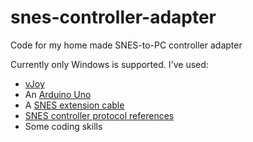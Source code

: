 snes-controller-adapter
=======================

Code for my home made SNES-to-PC controller adapter

Currently only Windows is supported. I've used:

* [vJoy](http://vjoystick.sourceforge.net)
* An [Arduino Uno](http://arduino.cc/en/Main/arduinoBoardUno)
* A [SNES extension cable](http://www.amazon.com/Retro-Bit-6-Feet-Extension-Cable-Super-Nintendo/dp/B002GCDLLK)
* [SNES controller protocol references](http://wiki.superfamicom.org/snes/show/Schematics,+Ports,+and+Pinouts)
* Some coding skills
